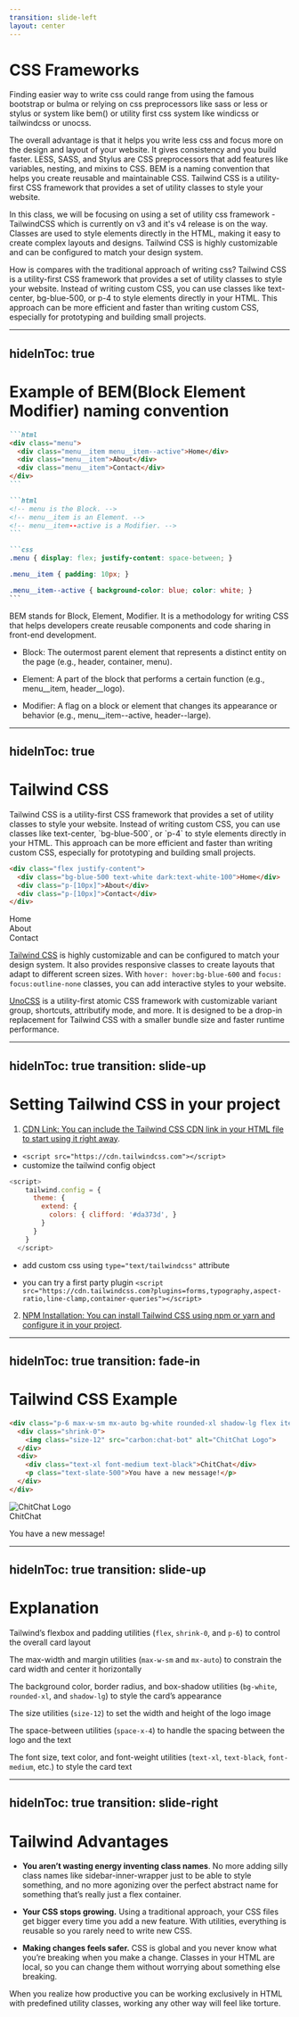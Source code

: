 ```yaml
---
transition: slide-left
layout: center
---
```


# CSS Frameworks
<div />

<v-clicks>

Finding easier way to write css could range from using the famous bootstrap or bulma or relying on css preprocessors like sass or less or stylus or system like bem() or utility first css system like windicss or tailwindcss or unocss.

The overall advantage is that it helps you write less css and focus more on the design and layout of your website. It gives consistency and you build faster. LESS, SASS, and Stylus are CSS preprocessors that add features like variables, nesting, and mixins to CSS. BEM is a naming convention that helps you create reusable and maintainable CSS. Tailwind CSS is a utility-first CSS framework that provides a set of utility classes to style your website.

In this class, we will be focusing on using a set of utility css framework - TailwindCSS which is currently on v3 and it's v4 release is on the way. Classes are used to style elements directly in the HTML, making it easy to create complex layouts and designs. Tailwind CSS is highly customizable and can be configured to match your design system.

How is compares with the traditional approach of writing css? Tailwind CSS is a utility-first CSS framework that provides a set of utility classes to style your website. Instead of writing custom CSS, you can use classes like text-center, bg-blue-500, or p-4 to style elements directly in your HTML. This approach can be more efficient and faster than writing custom CSS, especially for prototyping and building small projects.

</v-clicks>

---
hideInToc: true
---

# Example of BEM(Block Element Modifier) naming convention

````md magic-move
```html
<div class="menu">
  <div class="menu__item menu__item--active">Home</div>
  <div class="menu__item">About</div>
  <div class="menu__item">Contact</div>
</div>
```

```html
<!-- menu is the Block. -->
<!-- menu__item is an Element. -->
<!-- menu__item--active is a Modifier. -->
```

```css
.menu { display: flex; justify-content: space-between; }

.menu__item { padding: 10px; }

.menu__item--active { background-color: blue; color: white; }
```
````

BEM stands for Block, Element, Modifier. It is a methodology for writing CSS that helps developers create reusable components and code sharing in front-end development.

- Block: The outermost parent element that represents a distinct entity on the page (e.g., header, container, menu).

- Element: A part of the block that performs a certain function (e.g., menu__item, header__logo).

- Modifier: A flag on a block or element that changes its appearance or behavior (e.g., menu__item--active, header--large).

---
hideInToc: true
---

# Tailwind CSS
<div />
Tailwind CSS is a utility-first CSS framework that provides a set of utility classes to style your website. Instead of writing custom CSS, you can use classes like text-center, `bg-blue-500`, or `p-4` to style elements directly in your HTML. This approach can be more efficient and faster than writing custom CSS, especially for prototyping and building small projects.

```html
<div class="flex justify-content">
  <div class="bg-blue-500 text-white dark:text-white-100">Home</div>
  <div class="p-[10px]">About</div>
  <div class="p-[10px]">Contact</div>
</div>
```

<div class="flex justify-item">
  <div class="p-[10px] hover:bg-blue-500 dark:text-white-100 hover:underline">Home</div>
  <div class="p-[10px] hover:bg-blue-500 hover:underline">About</div>
  <div class="p-[10px] hover:bg-blue-500 hover:underline">Contact</div>
</div>

[Tailwind CSS](https://tailwindcss.com/) is highly customizable and can be configured to match your design system. It also provides responsive classes to create layouts that adapt to different screen sizes. With `hover: hover:bg-blue-600` and `focus: focus:outline-none` classes, you can add interactive styles to your website.

[UnoCSS](https://unocss.dev/) is a utility-first atomic CSS framework with customizable variant group, shortcuts, attributify mode, and more. It is designed to be a drop-in replacement for Tailwind CSS with a smaller bundle size and faster runtime performance.

---
hideInToc: true
transition: slide-up
---

# Setting Tailwind CSS in your project

1. [CDN Link: You can include the Tailwind CSS CDN link in your HTML file to start using it right away](https://tailwindcss.com/docs/installation/play-cdn).

* `<script src="https://cdn.tailwindcss.com"></script>`
* customize the tailwind config object

```js
<script>
    tailwind.config = {
      theme: {
        extend: {
          colors: { clifford: '#da373d', }
        }
      }
    }
  </script>
```

* add custom css using `type="text/tailwindcss"` attribute

* you can try a first party plugin `<script src="https://cdn.tailwindcss.com?plugins=forms,typography,aspect-ratio,line-clamp,container-queries"></script>`

2. [NPM Installation: You can install Tailwind CSS using npm or yarn and configure it in your project](https://tailwindcss.com/docs/installation).

---
hideInToc: true
transition: fade-in
---

# Tailwind CSS Example

```html
<div class="p-6 max-w-sm mx-auto bg-white rounded-xl shadow-lg flex items-center space-x-4">
  <div class="shrink-0">
    <img class="size-12" src="carbon:chat-bot" alt="ChitChat Logo">
  </div>
  <div>
    <div class="text-xl font-medium text-black">ChitChat</div>
    <p class="text-slate-500">You have a new message!</p>
  </div>
</div>
```

<div class="p-6 mt-6 max-w-sm mx-auto bg-white light:bg-black  rounded-xl shadow-lg flex items-center space-x-4">
  <div class="shrink-0">
    <img class="size-16 rounded-xl shadow-lg ring" src="https://avatars.githubusercontent.com/u/10030028?v=4" alt="ChitChat Logo">
  </div>
  <div>
    <div class="text-xl font-medium text-black light:text-white">ChitChat</div>
    <p class="text-slate-500 light:text-slate-100">You have a new message!</p>
  </div>
</div>

---
hideInToc: true
transition: slide-up
---

# Explanation 
<div />

<v-clicks>

Tailwind’s flexbox and padding utilities (`flex`, `shrink-0`, and `p-6`) to control the overall card layout

The max-width and margin utilities (`max-w-sm` and `mx-auto`) to constrain the card width and center it horizontally

The background color, border radius, and box-shadow utilities (`bg-white`, `rounded-xl`, and `shadow-lg`) to style the card’s appearance

The size utilities (`size-12`) to set the width and height of the logo image

The space-between utilities (`space-x-4`) to handle the spacing between the logo and the text

The font size, text color, and font-weight utilities (`text-xl`, `text-black`, `font-medium`, etc.) to style the card text


</v-clicks>

---
hideInToc: true
transition: slide-right
---

# Tailwind Advantages
<div />

<v-clicks depth="2">

* **You aren’t wasting energy inventing class names**. No more adding silly class names like sidebar-inner-wrapper just to be able to style something, and no more agonizing over the perfect abstract name for something that’s really just a flex container.

* **Your CSS stops growing.** Using a traditional approach, your CSS files get bigger every time you add a new feature. With utilities, everything is reusable so you rarely need to write new CSS.

* **Making changes feels safer.** CSS is global and you never know what you’re breaking when you make a change. Classes in your HTML are local, so you can change them without worrying about something else breaking.

</v-clicks>

<v-click after="4" >
When you realize how productive you can be working exclusively in HTML with predefined utility classes, working any other way will feel like torture.

</v-click>
